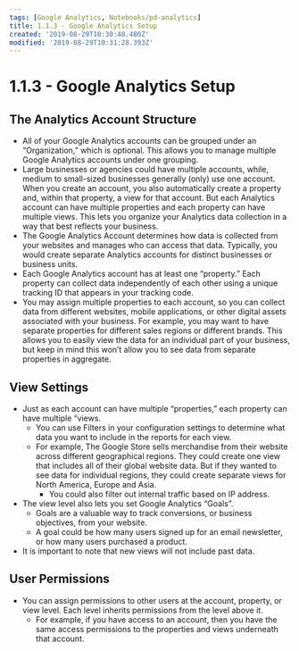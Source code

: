 ```yaml
---
tags: [Google Analytics, Notebooks/pd-analytics]
title: 1.1.3 - Google Analytics Setup
created: '2019-08-29T10:30:48.480Z'
modified: '2019-08-29T10:31:28.393Z'
---
```


# 1.1.3 - Google Analytics Setup

## The Analytics Account Structure

* All of your Google Analytics accounts can be grouped under an “Organization,” which is optional. This allows you to manage multiple Google Analytics accounts under one grouping.
* Large businesses or agencies could have multiple accounts, while, medium to small-sized businesses generally (only) use one account. When you create an account, you also automatically create a property and, within that property, a view for that account. But each Analytics account can have multiple properties and each property can have multiple views. This lets you organize your Analytics data collection in a way that best reflects your business.
* The Google Analytics Account determines how data is collected from your websites and manages who can access that data. Typically, you would create separate Analytics accounts for distinct businesses or business units.
* Each Google Analytics account has at least one “property.” Each property can collect data independently of each other using a unique tracking ID that appears in your tracking code.
* You may assign multiple properties to each account, so you can collect data from different websites, mobile applications, or other digital assets associated with your business. For example, you may want to have separate properties for different sales regions or different brands. This allows you to easily view the data for an individual part of your business, but keep in mind this won’t allow you to see data from separate properties in aggregate.

## View Settings
 
 
* Just as each account can have multiple “properties,” each property can have multiple “views.
	* You can use Filters in your configuration settings to determine what data you want to include in the reports for each view.
	* For example, The Google Store sells merchandise from their website across different geographical regions. They could create one view that includes all of their global website data. But if they wanted to see data for individual regions, they could create separate views for North America, Europe and Asia.
		* You could also filter out internal traffic based on IP address.
* The view level also lets you set Google Analytics “Goals”.
	* Goals are a valuable way to track conversions, or business objectives, from your website.
	* A goal could be how many users signed up for an email newsletter, or how many users purchased a product.
* It is important to note that new views will not include past data.

## User Permissions
 
 
* You can assign permissions to other users at the account, property, or view level. Each level inherits permissions from the level above it.
	* For example, if you have access to an account, then you have the same access permissions to the properties and views underneath that account.
